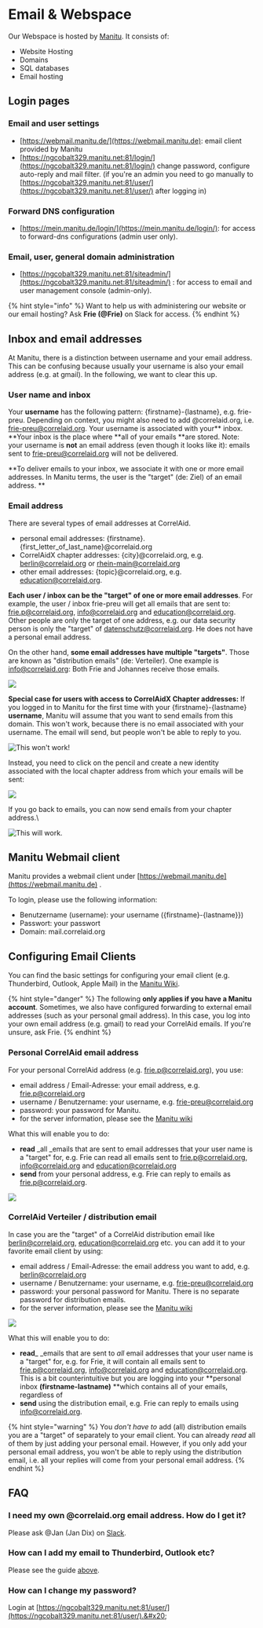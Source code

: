 # Email & Webspace

Our Webspace is hosted by [Manitu](https://www.manitu.de). It consists of:

* Website Hosting
* Domains
* SQL databases
* Email hosting



## Login pages

### Email and user settings

* [https://webmail.manitu.de/](https://webmail.manitu.de): email client provided by Manitu
* [https://ngcobalt329.manitu.net:81/login/](https://ngcobalt329.manitu.net:81/login/) change password, configure auto-reply and mail filter. (if you're an admin you need to go manually to [https://ngcobalt329.manitu.net:81/user/](https://ngcobalt329.manitu.net:81/user/) after logging in)

### Forward DNS configuration

* [https://mein.manitu.de/login/](https://mein.manitu.de/login/): for access to forward-dns configurations (admin user only).

### Email, user, general domain administration

* [https://ngcobalt329.manitu.net:81/siteadmin/](https://ngcobalt329.manitu.net:81/siteadmin/) : for access to email and user management console (admin-only).

{% hint style="info" %}
Want to help us with administering our website or our email hosting? Ask **Frie (@Frie)** on Slack for access.
{% endhint %}

## Inbox and email addresses

At Manitu, there is a distinction between username and your email address. This can be confusing because usually your username is also your email address (e.g. at gmail). In the following, we want to clear this up.

### User name and inbox

Your **username** has the following pattern: {firstname}-{lastname}, e.g. frie-preu. Depending on context, you might also need to add @correlaid.org, i.e. frie-preu@correlaid.org. Your username is associated with your** inbox. **Your inbox is the place where **all of your emails **are stored. Note: your username is **not** an email address (even though it looks like it): emails sent to frie-preu@correlaid.org will not be delivered.

**To deliver emails to your inbox, we associate it with one or more email addresses. In Manitu terms, the user is the "target" (de: Ziel) of an email address. **

### Email address

There are several types of email addresses at CorrelAid.&#x20;

* personal email addresses: {firstname}.{first\_letter\_of\_last\_name}@correlaid.org&#x20;
* CorrelAidX chapter addresses: {city}@correlaid.org, e.g. berlin@correlaid.org or rhein-main@correlaid.org&#x20;
* other email addresses: {topic}@correlaid.org, e.g. education@correlaid.org.&#x20;

**Each user / inbox can be the "target" of one or more email addresses**. For example, the user / inbox frie-preu will get all emails that are sent to: frie.p@correlaid.org,  info@correlaid.org and education@correlaid.org. Other people are only the target of one address, e.g. our data security person is only the "target" of datenschutz@correlaid.org. He does not have a personal email address.&#x20;

On the other hand, **some email addresses have multiple "targets"**. Those are known as "distribution emails" (de: Verteiler). One example is info@correlaid.org: Both Frie and Johannes receive those emails.

![](../../.gitbook/assets/screenshot-2020-06-09-at-11.52.41.png)

**Special case for users with access to CorrelAidX Chapter addresses:** If you logged in to Manitu for the first time with your {firstname}-{lastname} **username**, Manitu will assume that you want to send emails from this domain. This won't work, because there is no email associated with your username. The email will send, but people won't be able to reply to you.&#x20;

![This won't work!](<../../.gitbook/assets/image (6).png>)

Instead, you need to click on the pencil and create a new identity associated with the local chapter address from which your emails will be sent:&#x20;

![](<../../.gitbook/assets/image (1).png>)

If you go back to emails, you can now send emails from your chapter address.\


![This will work.](<../../.gitbook/assets/image (3).png>)

## Manitu Webmail client

Manitu provides a webmail client under [https://webmail.manitu.de](https://webmail.manitu.de) .&#x20;

To login, please use the following information:

* Benutzername (username): your username ({firstname}-{lastname}})
* Passwort: your passwort
* Domain: mail.correlaid.org

## Configuring Email Clients

You can find the basic settings for configuring your email client (e.g. Thunderbird, Outlook, Apple Mail) in the [Manitu Wiki](https://wiki.manitu.de/index.php/Webhosting:SSL-Verschl%C3%BCsselung\_f%C3%BCr\_E-Mail-Versand\_und\_-Empfang\_aktivieren).

{% hint style="danger" %}
The following **only applies if you have a Manitu account**. Sometimes, we also have configured forwarding to external email addresses (such as your personal gmail address). In this case, you log into your own email address (e.g. gmail) to read your CorrelAid emails. If you're unsure, ask Frie.&#x20;
{% endhint %}

### Personal CorrelAid email address

For your personal CorrelAid address (e.g. frie.p@correlaid.org), you use:

* email address / Email-Adresse: your email address, e.g. frie.p@correlaid.org
* username / Benutzername: your username, e.g. frie-preu@correlaid.org
* password: your password for Manitu.&#x20;
* for the server information, please see the [Manitu wiki](https://wiki.manitu.de/index.php/Webhosting:SSL-Verschl%C3%BCsselung\_f%C3%BCr\_E-Mail-Versand\_und\_-Empfang\_aktivieren)

What this will enable you to do:

* **read** _all _emails that are sent to email addresses that your user name is a "target" for, e.g. Frie can read all emails sent to frie.p@correlaid.org, info@correlaid.org and education@correlaid.org
* **send** from your personal address, e.g. Frie can reply to emails as frie.p@correlaid.org.&#x20;



![](../../.gitbook/assets/screenshot-2020-06-09-at-11.59.00.png)

### CorrelAid Verteiler / distribution email

In case you are the "target" of a CorrelAid distribution email like berlin@correlaid.org, education@correlaid.org etc. you can add it to your favorite email client by using:

* email address / Email-Adresse: the email address you want to add, e.g. berlin@correlaid.org
* username / Benutzername: your username, e.g. frie-preu@correlaid.org
* password: your personal password for Manitu. There is no separate password for distribution emails.
* for the server information, please see the [Manitu wiki](https://wiki.manitu.de/index.php/Webhosting:SSL-Verschl%C3%BCsselung\_f%C3%BCr\_E-Mail-Versand\_und\_-Empfang\_aktivieren)

![](../../.gitbook/assets/screenshot-2020-06-09-at-11.12.02.png)

What this will enable you to do:

* **read**_ _emails that are sent to _all_ email addresses that your user name is a "target" for, e.g. for Frie, it will contain all emails sent to frie.p@correlaid.org, info@correlaid.org and education@correlaid.org. This is a bit counterintuitive but you are logging into your **personal inbox **(firstname-lastname)** **which contains all of your emails, regardless of&#x20;
* **send** using the distribution email, e.g. Frie can reply to emails using info@correlaid.org.&#x20;

{% hint style="warning" %}
You _don't have to_ add (all) distribution emails you are a "target" of separately to your email client. You can already _read_ all of them by just adding your personal email. However, if you only add your personal email address, you won't be able to reply using the distribution email, i.e. all your replies will come from your personal email address.
{% endhint %}

## FAQ

### I need my own @correlaid.org email address. How do I get it?

Please ask @Jan (Jan Dix) on [Slack](../faq.md#everything-seems-to-be-on-slack-how-do-i-get-on-there).&#x20;

### How can I add my email to Thunderbird, Outlook etc?&#x20;

Please see the guide [above](email.md#configuring-email-clients).&#x20;

### How can I change my password?

Login at [https://ngcobalt329.manitu.net:81/user/](https://ngcobalt329.manitu.net:81/user/).&#x20;

